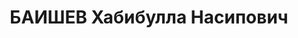 ---
title: БАИШЕВ Хабибулла Насипович
description: "1908 г.р., м.р.: Башкирская АССР, Кигинский р-н, д. Кадырово, башкир,\
  \ образование: среднее, б/п\n 3-я военная школа авиатехников, курсант\n арестован\
  \ 08.11.1936\n Обвинение: ст. 58-10\n Приговор: 10 лет лишения свободы\n Реабилитация:\
  \ 15.08.2002"
---
